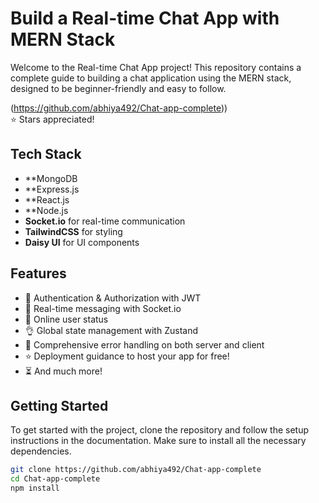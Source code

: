 # Build a Real-time Chat App with MERN Stack  

Welcome to the Real-time Chat App project! This repository contains a complete guide to building a chat application using the MERN stack, designed to be beginner-friendly and easy to follow.  

(https://github.com/abhiya492/Chat-app-complete))  
⭐️ Stars appreciated!   

## Tech Stack  
- **MongoDB  
- **Express.js  
- **React.js  
- **Node.js  
- **Socket.io** for real-time communication  
- **TailwindCSS** for styling  
- **Daisy UI** for UI components  

## Features  
- 🎃 Authentication & Authorization with JWT  
- 👾 Real-time messaging with Socket.io  
- 🚀 Online user status  
- 👌 Global state management with Zustand  
- 🐞 Comprehensive error handling on both server and client  
- ⭐ Deployment guidance to host your app for free!  
- ⏳ And much more!  

## Getting Started  
To get started with the project, clone the repository and follow the setup instructions in the documentation. Make sure to install all the necessary dependencies.  

```bash  
git clone https://github.com/abhiya492/Chat-app-complete
cd Chat-app-complete  
npm install
